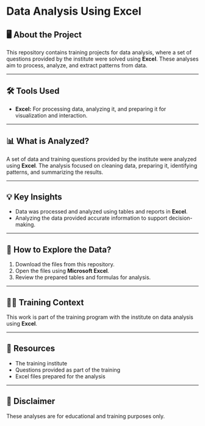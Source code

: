 # Data Analysis Using Excel

## 🖥️ About the Project
This repository contains training projects for data analysis, where a set of questions provided by the institute were solved using **Excel**. These analyses aim to process, analyze, and extract patterns from data.

---

## 🛠️ Tools Used
- **Excel:** For processing data, analyzing it, and preparing it for visualization and interaction.

---

## 📊 What is Analyzed?
A set of data and training questions provided by the institute were analyzed using **Excel**. The analysis focused on cleaning data, preparing it, identifying patterns, and summarizing the results.

---

## 💡 Key Insights
- Data was processed and analyzed using tables and reports in **Excel**.  
- Analyzing the data provided accurate information to support decision-making.

---

## 📁 How to Explore the Data?
1. Download the files from this repository.  
2. Open the files using **Microsoft Excel**.  
3. Review the prepared tables and formulas for analysis.

---

## 👨‍💻 Training Context
This work is part of the training program with the institute on data analysis using **Excel**.

---

## 🔗 Resources
- The training institute  
- Questions provided as part of the training  
- Excel files prepared for the analysis

---

## 📜 Disclaimer
These analyses are for educational and training purposes only.
